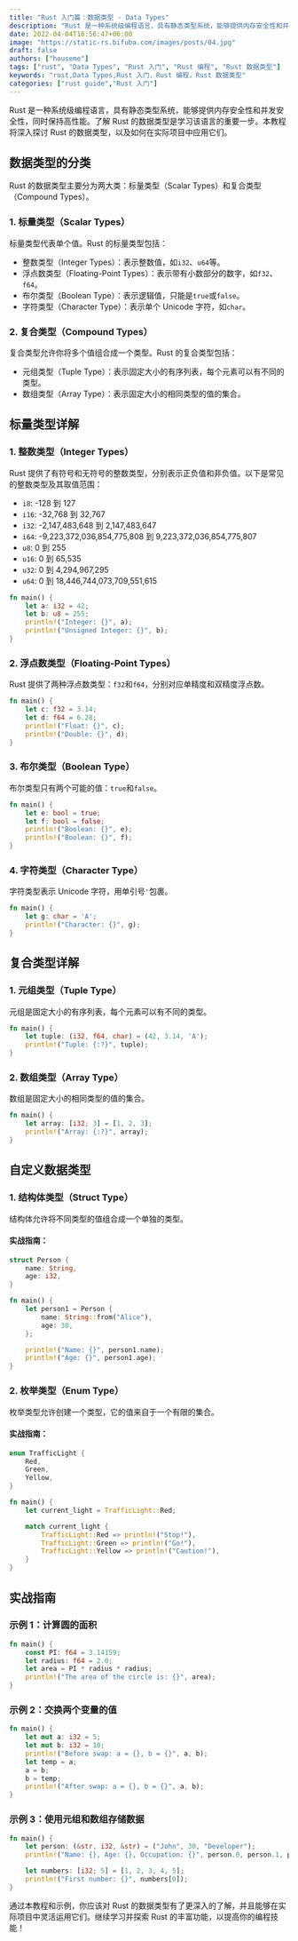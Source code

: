 ```yaml
---
title: "Rust 入门篇：数据类型 - Data Types"
description: "Rust 是一种系统级编程语言，具有静态类型系统，能够提供内存安全性和并发安全性，同时保持高性能。了解 Rust 的数据类型是学习该语言的重要一步。本教程将深入探讨 Rust 的数据类型，以及如何在实际项目中应用它们。"
date: 2022-04-04T16:56:47+06:00
image: "https://static-rs.bifuba.com/images/posts/04.jpg"
draft: false
authors: ["houseme"]
tags: ["rust", "Data Types", "Rust 入门", "Rust 编程", "Rust 数据类型"]
keywords: "rust,Data Types,Rust 入门，Rust 编程，Rust 数据类型"
categories: ["rust guide","Rust 入门"]
---
```


Rust 是一种系统级编程语言，具有静态类型系统，能够提供内存安全性和并发安全性，同时保持高性能。了解 Rust 的数据类型是学习该语言的重要一步。本教程将深入探讨 Rust 的数据类型，以及如何在实际项目中应用它们。

## 数据类型的分类

Rust 的数据类型主要分为两大类：标量类型（Scalar Types）和复合类型（Compound Types）。

### 1. 标量类型（Scalar Types）

标量类型代表单个值。Rust 的标量类型包括：

- 整数类型（Integer Types）：表示整数值，如`i32`、`u64`等。
- 浮点数类型（Floating-Point Types）：表示带有小数部分的数字，如`f32`、`f64`。
- 布尔类型（Boolean Type）：表示逻辑值，只能是`true`或`false`。
- 字符类型（Character Type）：表示单个 Unicode 字符，如`char`。

### 2. 复合类型（Compound Types）

复合类型允许你将多个值组合成一个类型。Rust 的复合类型包括：

- 元组类型（Tuple Type）：表示固定大小的有序列表，每个元素可以有不同的类型。
- 数组类型（Array Type）：表示固定大小的相同类型的值的集合。

## 标量类型详解

### 1. 整数类型（Integer Types）

Rust 提供了有符号和无符号的整数类型，分别表示正负值和非负值。以下是常见的整数类型及其取值范围：

- `i8`: -128 到 127
- `i16`: -32,768 到 32,767
- `i32`: -2,147,483,648 到 2,147,483,647
- `i64`: -9,223,372,036,854,775,808 到 9,223,372,036,854,775,807
- `u8`: 0 到 255
- `u16`: 0 到 65,535
- `u32`: 0 到 4,294,967,295
- `u64`: 0 到 18,446,744,073,709,551,615

```rust
fn main() {
    let a: i32 = 42;
    let b: u8 = 255;
    println!("Integer: {}", a);
    println!("Unsigned Integer: {}", b);
}
```

### 2. 浮点数类型（Floating-Point Types）

Rust 提供了两种浮点数类型：`f32`和`f64`，分别对应单精度和双精度浮点数。

```rust
fn main() {
    let c: f32 = 3.14;
    let d: f64 = 6.28;
    println!("Float: {}", c);
    println!("Double: {}", d);
}
```

### 3. 布尔类型（Boolean Type）

布尔类型只有两个可能的值：`true`和`false`。

```rust
fn main() {
    let e: bool = true;
    let f: bool = false;
    println!("Boolean: {}", e);
    println!("Boolean: {}", f);
}
```

### 4. 字符类型（Character Type）

字符类型表示 Unicode 字符，用单引号`'`包裹。

```rust
fn main() {
    let g: char = 'A';
    println!("Character: {}", g);
}
```

## 复合类型详解

### 1. 元组类型（Tuple Type）

元组是固定大小的有序列表，每个元素可以有不同的类型。

```rust
fn main() {
    let tuple: (i32, f64, char) = (42, 3.14, 'A');
    println!("Tuple: {:?}", tuple);
}
```

### 2. 数组类型（Array Type）

数组是固定大小的相同类型的值的集合。

```rust
fn main() {
    let array: [i32; 3] = [1, 2, 3];
    println!("Array: {:?}", array);
}
```

## 自定义数据类型

### 1. 结构体类型（Struct Type）

结构体允许将不同类型的值组合成一个单独的类型。

#### 实战指南：

```rust
struct Person {
    name: String,
    age: i32,
}

fn main() {
    let person1 = Person {
        name: String::from("Alice"),
        age: 30,
    };

    println!("Name: {}", person1.name);
    println!("Age: {}", person1.age);
}
```

### 2. 枚举类型（Enum Type）

枚举类型允许创建一个类型，它的值来自于一个有限的集合。

#### 实战指南：

```rust
enum TrafficLight {
    Red,
    Green,
    Yellow,
}

fn main() {
    let current_light = TrafficLight::Red;

    match current_light {
        TrafficLight::Red => println!("Stop!"),
        TrafficLight::Green => println!("Go!"),
        TrafficLight::Yellow => println!("Caution!"),
    }
}
```

## 实战指南

### 示例 1：计算圆的面积

```rust
fn main() {
    const PI: f64 = 3.14159;
    let radius: f64 = 2.0;
    let area = PI * radius * radius;
    println!("The area of the circle is: {}", area);
}
```

### 示例 2：交换两个变量的值

```rust
fn main() {
    let mut a: i32 = 5;
    let mut b: i32 = 10;
    println!("Before swap: a = {}, b = {}", a, b);
    let temp = a;
    a = b;
    b = temp;
    println!("After swap: a = {}, b = {}", a, b);
}
```

### 示例 3：使用元组和数组存储数据

```rust
fn main() {
    let person: (&str, i32, &str) = ("John", 30, "Developer");
    println!("Name: {}, Age: {}, Occupation: {}", person.0, person.1, person.2);

    let numbers: [i32; 5] = [1, 2, 3, 4, 5];
    println!("First number: {}", numbers[0]);
}
```

通过本教程和示例，你应该对 Rust 的数据类型有了更深入的了解，并且能够在实际项目中灵活运用它们。继续学习并探索 Rust 的丰富功能，以提高你的编程技能！
